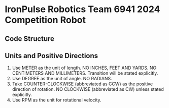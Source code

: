 # IronPulse Robotics Team 6941 2024 Competition Robot

## Code Structure

## Units and Positive Directions

1. Use METER as the unit of length. NO INCHES, FEET AND YARDS. NO CENTIMETERS AND MILLIMETERS. Transition will be stated explicitly.
2. Use DEGREE as the unit of angle. NO RADIANS.
3. Take COUNTER-CLOCKWISE (abbreviated as CCW) as the positive direction of rotation. NO CLOCKWISE (abbreviated as CW) unless stated explicitly.
4. Use RPM as the unit for rotational velocity.
